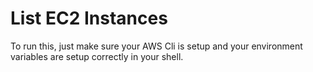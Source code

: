 # List EC2 Instances

To run this, just make sure your AWS Cli is setup and your environment variables are setup correctly in your shell.
